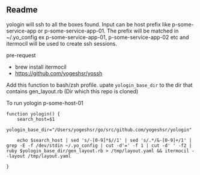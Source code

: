 ## Readme
yologin will ssh to all the boxes found. Input can be host prefix like p-some-service-app or p-some-service-app-01. The prefix will be matched in ~/.yo_config ex p-some-service-app-01, p-some-service-app-02 etc and itermocil will be used to create ssh sessions.

pre-request
- brew install itermocil
- https://github.com/yogeshsr/yossh


Add this function to bash/zsh profile.
upate `yologin_base_dir` to the dir that contains gen_layout.rb (Dir which this repo is cloned)

To run
	yologin p-some-host-01

```
function yologin() {
	search_host=$1
	yologin_base_dir="/Users/yogeshsr/go/src/github.com/yogeshsr/yologin"

	echo $search_host | sed 's/-[0-9]*$//1' | sed 's/.*/&-[0-9]+/1' | grep -E -f /dev/stdin ~/.yo_config | cut -d'=' -f 1 | cut -d' ' -f2 | ruby $yologin_base_dir/gen_layout.rb > /tmp/layout.yaml && itermocil --layout /tmp/layout.yaml

}
```
